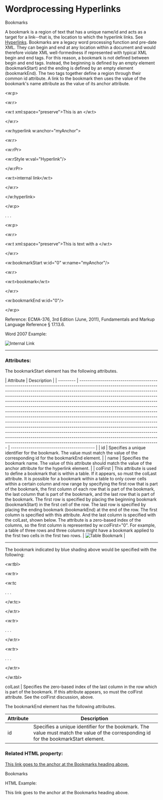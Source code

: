 # Wordprocessing Hyperlinks

Bookmarks

A bookmark is a region of text that has a unique name/id and acts as a target for a link--that is, the location to which the hyperlink links. See [Hyperlinks](WPhyperlink.md). Bookmarks are a legacy word processing function and pre-date XML. They can begin and end at any location within a document and would therefore violate XML well-formedness if represented with typical XML begin and end tags. For this reason, a bookmark is not defined between begin and end tags. Instead, the beginning is defined by an empty element (bookmarkStart) and the ending is defined by an empty element (bookmarkEnd). The two tags together define a region through their common id attribute. A link to the bookmark then uses the value of the bookmark's name attribute as the value of its anchor attribute.

<w:p>

<w:r>

<w:t xml:space="preserve">This is an </w:t>

</w:r>

<w:hyperlink w:anchor="myAnchor">

<w:r>

<w:rPr>

<w:rStyle w:val="Hyperlink"/>

</w:rPr>

<w:t>internal link</w:t>

</w:r>

</w:hyperlink>

</w:p>

. . .

<w:p>

<w:r>

<w:t xml:space="preserve">This is text with a </w:t>

</w:r>

<w:bookmarkStart w:id="0" w:name="myAnchor"/>

<w:r>

<w:t>bookmark</w:t>

</w:r>

<w:bookmarkEnd w:id="0"/>

</w:p>

Reference: ECMA-376, 3rd Edition (June, 2011), Fundamentals and Markup Language Reference § 17.13.6.

Word 2007 Example:

![Internal Link](images\wp-bookmark-1.gif)

---

### Attributes:

The bookmarkStart element has the following attributes.

| Attribute | Description                                                                                                                                                                                                                                                                                                                                                                                                                                                                                                                                                                                                                                                                                                                                                                                                                                                                                                                                                                                                       |
| --------- | ----------------------------------------------------------------------------------------------------------------------------------------------------------------------------------------------------------------------------------------------------------------------------------------------------------------------------------------------------------------------------------------------------------------------------------------------------------------------------------------------------------------------------------------------------------------------------------------------------------------------------------------------------------------------------------------------------------------------------------------------------------------------------------------------------------------------------------------------------------------------------------------------------------------------------------------------------------------------------------------------------------------- | ------------------------------------------- |
| id        | Specifies a unique identifier for the bookmark. The value must match the value of the corresponding id for the bookmarkEnd element.                                                                                                                                                                                                                                                                                                                                                                                                                                                                                                                                                                                                                                                                                                                                                                                                                                                                               |
| name      | Specifies the bookmark name. The value of this attribute should match the value of the anchor attribute for the hyperlink element.                                                                                                                                                                                                                                                                                                                                                                                                                                                                                                                                                                                                                                                                                                                                                                                                                                                                                |
| colFirst  | This attribute is used to define a bookmark that is within a table. If it appears, so must the colLast attribute. It is possible for a bookmark within a table to only cover cells within a certain column and row range by specifying the first row that is part of the bookmark, the first column of each row that is part of the bookmark, the last column that is part of the bookmark, and the last row that is part of the bookmark. The first row is specified by placing the beginning bookmark (bookmarkStart) in the first cell of the row. The last row is specified by placing the ending bookmark (bookmarkEnd) at the end of the row. The first column is specified with this attribute. And the last column is specified with the colLast, shown below. The attribute is a zero-based index of the columns, so the first column is represented by w:colFirst="0". For example, a table of three rows and three columns might have a bookmark applied to the first two cells in the first two rows. | ![Table Bookmark](images\wp-bookmark-2.gif) |

---

The bookmark indicated by blue shading above would be specified with the following:

<w:tbl>

<w:tr>

<w:tc

<bookmarkStart w:colFirst="0" w:colLast="1" w:id="0" w:name="tableAnchor"/>

. . .

</w:tc>

</w:tr>

<w:tr>

. . .

</tc>

<bookmarkEnd w:id="0"/>

</w:tr>

<w:tr>

. . .

</w:tr>

</w:tbl>

colLast | Specifies the zero-based index of the last column in the row which is part of the bookmark. If this attribute appears, so must the colFirst attribute. See the colFirst discussion, above.

The bookmarkEnd element has the following attributes.

| Attribute | Description                                                                                                                           |
| --------- | ------------------------------------------------------------------------------------------------------------------------------------- |
| id        | Specifies a unique identifier for the bookmark. The value must match the value of the corresponding id for the bookmarkStart element. |

### Related HTML property:

<p><a href="#myAnchor">This link goes to the anchor at the Bookmarks heading above.</a></p>   
  
<div><a name="myAnchor">Bookmarks</a></div>

HTML Example:

This link goes to the anchor at the Bookmarks heading above.
